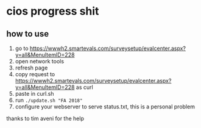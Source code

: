 cios progress shit
==================

how to use
----------

1. go to <https://wwwh2.smartevals.com/surveysetup/evalcenter.aspx?y=all&MenuItemID=228>
2. open network tools
3. refresh page
4. copy request to <https://wwwh2.smartevals.com/surveysetup/evalcenter.aspx?y=all&MenuItemID=228> as curl
5. paste in curl.sh
6. run `./update.sh "FA 2018"`
7. configure your webserver to serve status.txt, this is a personal problem

thanks to tim aveni for the help
